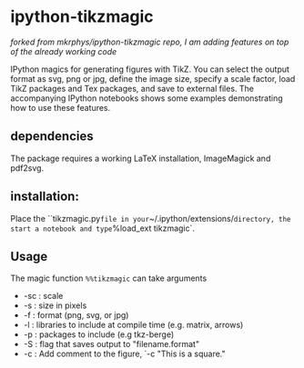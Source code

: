 # ipython-tikzmagic

*forked from mkrphys/ipython-tikzmagic repo, I am adding features on top of the already working code*

IPython magics for generating figures with TikZ. You can select the output format as svg, png or jpg, define the image size, specify a scale factor, load TikZ packages and Tex packages, and save to external files. The accompanying IPython notebooks shows some examples demonstrating how to use these features.

## dependencies
The package requires a working LaTeX installation, ImageMagick and pdf2svg.


## installation: 
Place the ``tikzmagic.py` file in your `~/.ipython/extensions/` directory, the start a notebook and type `%load_ext tikzmagic`. 

## Usage

The magic function `%%tikzmagic` can take arguments

* -sc : scale
* -s : size in pixels
* -f : format (png, svg, or jpg)
* -l : libraries to include at compile time (e.g. matrix, arrows)
* -p : packages to include (e.g tkz-berge)
* -S : flag that saves output to "filename.format"
* -c : Add comment to the figure, `-c "This is a square."





